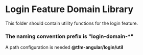 # Login Feature Domain Library
This folder should contain utility functions  for the login feature.

### The naming convention prefix is "**login-domain-***"
A path configuration is needed  **@tfm-angular/login/util**
